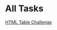 # All Tasks

[HTML Table Challenge](https://mongy352.github.io/curriculum/tasks/html_table_challenge)

